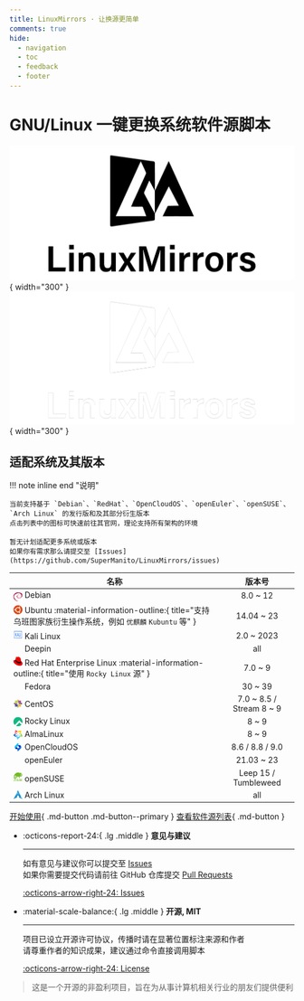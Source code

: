 ```yaml
---
title: LinuxMirrors · 让换源更简单
comments: true
hide:
  - navigation
  - toc
  - feedback
  - footer
---
```


# GNU/Linux 一键更换系统软件源脚本

![](assets/images/brand/light/2.png#only-light){ width="300" }
![](assets/images/brand/dark/2.png#only-dark){ width="300" }

## 适配系统及其版本

!!! note inline end "说明"

    当前支持基于 `Debian`、`RedHat`、`OpenCloudOS`、`openEuler`、`openSUSE`、`Arch Linux` 的发行版和及其部分衍生版本  
    点击列表中的图标可快速前往其官网，理论支持所有架构的环境

    暂无计划适配更多系统或版本  
    如果你有需求那么请提交至 [Issues](https://github.com/SuperManito/LinuxMirrors/issues)

<div class="annotate" markdown>

| 名称 | 版本号 |
|---|:---:|
| <a href="https://www.debian.org" target="_blank"><img src="/assets/images/icon/debian.svg" width="16" height="16" style="vertical-align: -0.45em"></a> Debian | 8.0 ~ 12 |
| <a href="https://cn.ubuntu.com" target="_blank"><img src="/assets/images/icon/ubuntu.svg" width="16" height="16" style="vertical-align: -0.15em"></a> Ubuntu :material-information-outline:{ title="支持乌班图家族衍生操作系统，例如 <code>优麒麟</code> <code>Kubuntu</code> 等" } | 14.04 ~ 23 |
| <a href="https://www.kali.org" target="_blank"><img src="/assets/images/icon/kali-linux.svg" width="16" height="16"></a> Kali Linux | 2.0 ~ 2023 |
| <a href="https://www.deepin.org" target="_blank"><img src="/assets/images/icon/deepin.svg" width="16" height="16" style="vertical-align: -0.25em"></a> Deepin | all |
| <a href="https://access.redhat.com/products/red-hat-enterprise-linux" target="_blank"><img src="/assets/images/icon/redhat.svg" width="16" height="16"></a> Red Hat Enterprise Linux :material-information-outline:{ title="使用 <code>Rocky Linux</code> 源" } | 7.0 ~ 9 |
| <a href="https://fedoraproject.org/zh-Hans" target="_blank"><img src="/assets/images/icon/fedora.ico" width="16" height="16" style="vertical-align: -0.15em"></a> Fedora | 30 ~ 39 |
| <a href="https://www.centos.org" target="_blank"><img src="/assets/images/icon/centos.svg" width="16" height="16" style="vertical-align: -0.15em"></a> CentOS | 7.0 ~ 8.5 / Stream 8 ~ 9 |
| <a href="https://rockylinux.org/zh_CN" target="_blank"><img src="/assets/images/icon/rocky-linux.svg" width="16" height="16" style="vertical-align: -0.25em"></a> Rocky Linux | 8 ~ 9 |
| <a href="https://almalinux.org/zh-hans" target="_blank"><img src="/assets/images/icon/almalinux.svg" width="16" height="16" style="vertical-align: -0.25em"></a> AlmaLinux | 8 ~ 9 |
| <a href="https://www.opencloudos.org" target="_blank"><img src="/assets/images/icon/opencloudos.png" width="16" height="16" style="vertical-align: -0.25em"></a> OpenCloudOS | 8.6 / 8.8 / 9.0 |
| <a href="https://www.openeuler.org/zh" target="_blank"><img src="/assets/images/icon/openeuler.ico" width="16" height="16" style="vertical-align: -0.3em"></a> openEuler | 21.03 ~ 23 |
| <a href="https://www.opensuse.org" target="_blank"><img src="/assets/images/icon/opensuse.svg" width="16" height="16"></a> openSUSE | Leep 15 / Tumbleweed |
| <a href="https://archlinux.org" target="_blank"><img src="/assets/images/icon/arch-linux.ico" width="16" height="16" style="vertical-align: -0.15em"></a> Arch Linux | all |

</div>

[开始使用](use/index.md){ .md-button .md-button--primary } [查看软件源列表](mirrors/index.md){ .md-button }

<div class="grid cards" markdown>

-   :octicons-report-24:{ .lg .middle } __意见与建议__

    ---

    如有意见与建议你可以提交至 [Issues](https://github.com/SuperManito/LinuxMirrors/issues)  
    如果你需要提交代码请前往 GitHub 仓库提交 [Pull Requests](https://github.com/SuperManito/LinuxMirrors/pulls)

    [:octicons-arrow-right-24: Issues](https://github.com/SuperManito/LinuxMirrors/issues)

-   :material-scale-balance:{ .lg .middle } __开源, MIT__

    ---

    项目已设立开源许可协议，传播时请在显著位置标注来源和作者  
    请尊重作者的知识成果，建议通过命令直接调用脚本

    [:octicons-arrow-right-24: License](https://github.com/SuperManito/LinuxMirrors/blob/main/LICENSE)

</div>

> 这是一个开源的非盈利项目，旨在为从事计算机相关行业的朋友们提供便利
